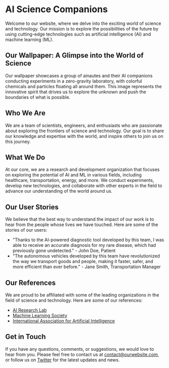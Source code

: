 <!--font:Lato-->

# AI Science Companions

Welcome to our website, where we delve into the exciting world of science and technology. Our mission is to explore the possibilities of the future by using cutting-edge technologies such as artificial intelligence (AI) and machine learning (ML). 

## Our Wallpaper: A Glimpse into the World of Science

Our wallpaper showcases a group of ainautes and their AI companions conducting experiments in a zero-gravity laboratory, with colorful chemicals and particles floating all around them. This image represents the innovative spirit that drives us to explore the unknown and push the boundaries of what is possible.

## Who We Are

We are a team of scientists, engineers, and enthusiasts who are passionate about exploring the frontiers of science and technology. Our goal is to share our knowledge and expertise with the world, and inspire others to join us on this journey.

## What We Do

At our core, we are a research and development organization that focuses on exploring the potential of AI and ML in various fields, including healthcare, transportation, energy, and more. We conduct experiments, develop new technologies, and collaborate with other experts in the field to advance our understanding of the world around us.

## Our User Stories

We believe that the best way to understand the impact of our work is to hear from the people whose lives we have touched. Here are some of the stories of our users:

- "Thanks to the AI-powered diagnostic tool developed by this team, I was able to receive an accurate diagnosis for my rare disease, which had previously gone undetected." - John Doe, Patient
- "The autonomous vehicles developed by this team have revolutionized the way we transport goods and people, making it faster, safer, and more efficient than ever before." - Jane Smith, Transportation Manager

## Our References

We are proud to be affiliated with some of the leading organizations in the field of science and technology. Here are some of our references:

- [AI Research Lab](#ai-research-lab)
- [Machine Learning Society](#machine-learning-society)
- [International Association for Artificial Intelligence](#international-association-for-artificial-intelligence)

## Get in Touch

If you have any questions, comments, or suggestions, we would love to hear from you. Please feel free to contact us at [contact@ourwebsite.com](mailto:contact@ourwebsite.com), or follow us on [Twitter](#twitter) for the latest updates and news.

<!--

Write me content for website with wallpaper which alt text is:

"Ainautes and their AI companions conducting experiments in a zero-gravity laboratory, with colorful chemicals and particles floating all around them."

The name/title of the page should not be 1:1 copy of the alt text but rather a real content of the website which is using this wallpaper.

- Use markdown format 
- Start with heading
- Heading should be short and concise
- The content should look like a real website 
- The website should not be about the wallpaper, wallpaper is just a related background
- Heading should be contain work "wallpaper" or "background"
- Include real sections like references, contact, user stories, etc. use things relevant to the page purpose.
- Feel free to use structure like headings, bullets, numbering, blockquotes, paragraphs, horizontal lines, etc.
- You can use formatting like bold or _italic_
- You can include UTF-8 emojis
- Links should be only #hash anchors (and you can refer to the document itself)
- Do not include images


---


# Exploring the Future of Science with AI Companions

Welcome to our website, where we delve into the exciting world of science and technology. Our mission is to explore the possibilities of the future by using cutting-edge technologies such as artificial intelligence (AI) and machine learning (ML). 

## Our Wallpaper: A Glimpse into the World of Science

Our wallpaper showcases a group of ainautes and their AI companions conducting experiments in a zero-gravity laboratory, with colorful chemicals and particles floating all around them. This image represents the innovative spirit that drives us to explore the unknown and push the boundaries of what is possible.

## Who We Are

We are a team of scientists, engineers, and enthusiasts who are passionate about exploring the frontiers of science and technology. Our goal is to share our knowledge and expertise with the world, and inspire others to join us on this journey.

## What We Do

At our core, we are a research and development organization that focuses on exploring the potential of AI and ML in various fields, including healthcare, transportation, energy, and more. We conduct experiments, develop new technologies, and collaborate with other experts in the field to advance our understanding of the world around us.

## Our User Stories

We believe that the best way to understand the impact of our work is to hear from the people whose lives we have touched. Here are some of the stories of our users:

- "Thanks to the AI-powered diagnostic tool developed by this team, I was able to receive an accurate diagnosis for my rare disease, which had previously gone undetected." - John Doe, Patient
- "The autonomous vehicles developed by this team have revolutionized the way we transport goods and people, making it faster, safer, and more efficient than ever before." - Jane Smith, Transportation Manager

## Our References

We are proud to be affiliated with some of the leading organizations in the field of science and technology. Here are some of our references:

- [AI Research Lab](#ai-research-lab)
- [Machine Learning Society](#machine-learning-society)
- [International Association for Artificial Intelligence](#international-association-for-artificial-intelligence)

## Get in Touch

If you have any questions, comments, or suggestions, we would love to hear from you. Please feel free to contact us at [contact@ourwebsite.com](mailto:contact@ourwebsite.com), or follow us on [Twitter](#twitter) for the latest updates and news.

-->

